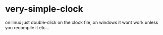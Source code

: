 # very-simple-clock
on linux just double-click on the clock file, 
on windows it wont work unless you recompile it etc...
